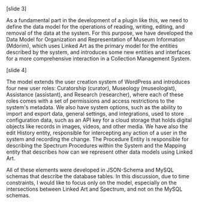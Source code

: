 [slide 3]

As a fundamental part in the development of a plugin like this, we need to define the data model for the operations of reading, writing, editing, and removal of the data at the system. For this purpose, we have developed the Data Model for Organization and Representation of Museum Information (Mdorim), which uses Linked Art as the primary model for the entities described by the system, and introduces some new entities and interfaces for a more comprehensive interaction in a Collection Management System.

[slide 4]

The model extends the user creation system of WordPress and introduces four new user roles: Curatorship (curator), Museology (museologist), Assistance (assistant), and Research (researcher), where each of these roles comes with a set of permissions and access restrictions to the system's metadata. We also have system options, such as the ability to import and export data, general settings, and integrations, used to store configuration data, such as an API key for a cloud storage that holds digital objects like records in images, videos, and other media. We have also the edit History entity, responsible for intercepting any action of a user in the system and recording the change. The Procedure Entity is responsible for describing the Spectrum Procedures within the System and the Mapping entity that describes how can we represent other data models using Linked Art.

All of these elements were developed in JSON-Schema and MySQL schemas that describe the database tables. In this discussion, due to time constraints, I would like to focus only on the model, especially on the intersections between Linked Art and Spectrum, and not on the MySQL schemas.
